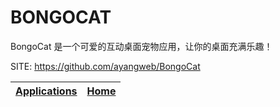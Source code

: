 # BONGOCAT

 BongoCat 是一个可爱的互动桌面宠物应用，让你的桌面充满乐趣！

 SITE: https://github.com/ayangweb/BongoCat

 | [Applications](https://portable-linux-apps.github.io/apps.html) | [Home](https://portable-linux-apps.github.io)
 | --- | --- |
